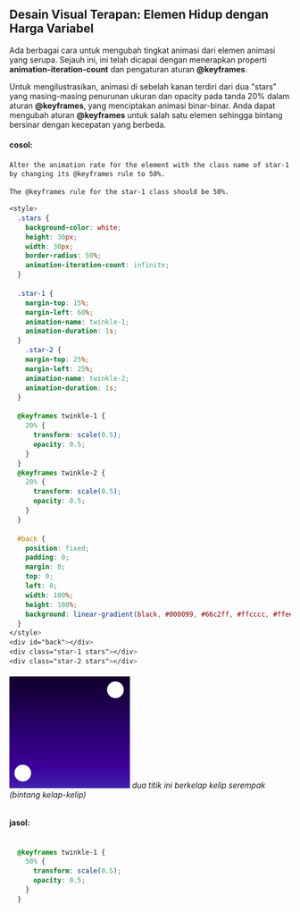 ## Desain Visual Terapan: Elemen Hidup dengan Harga Variabel

Ada berbagai cara untuk mengubah tingkat animasi dari elemen animasi yang serupa. Sejauh ini, ini telah dicapai dengan menerapkan properti **animation-iteration-count** dan pengaturan aturan **@keyframes**.

Untuk mengilustrasikan, animasi di sebelah kanan terdiri dari dua "stars" yang masing-masing penurunan ukuran dan opacity pada tanda 20% dalam aturan **@keyframes**, yang menciptakan animasi binar-binar. Anda dapat mengubah aturan **@keyframes** untuk salah satu elemen sehingga bintang bersinar dengan kecepatan yang berbeda.

#### cosol:

```
Alter the animation rate for the element with the class name of star-1 
by changing its @keyframes rule to 50%.

The @keyframes rule for the star-1 class should be 50%.
```

```css
<style>
  .stars {
    background-color: white;
    height: 30px;
    width: 30px;
    border-radius: 50%;
    animation-iteration-count: infinite;
  }

  .star-1 {
    margin-top: 15%; 
    margin-left: 60%;
    animation-name: twinkle-1;
    animation-duration: 1s;
  }
    .star-2 {
    margin-top: 25%;
    margin-left: 25%;
    animation-name: twinkle-2;
    animation-duration: 1s;
  }

  @keyframes twinkle-1 {
    20% {
      transform: scale(0.5);
      opacity: 0.5;
    }
  }
  @keyframes twinkle-2 {
    20% {
      transform: scale(0.5);
      opacity: 0.5;
    }
  }

  #back {
    position: fixed;
    padding: 0;
    margin: 0;
    top: 0;
    left: 0;
    width: 100%;
    height: 100%;
    background: linear-gradient(black, #000099, #66c2ff, #ffcccc, #ffeee6);
  }
</style>
<div id="back"></div>
<div class="star-1 stars"></div>
<div class="star-2 stars"></div>
```

###### ![](/assets/tt.jpg)     dua titik ini berkelap kelip serempak \(bintang kelap-kelip\)

#### jasol:

```css

  @keyframes twinkle-1 {
    50% {
      transform: scale(0.5);
      opacity: 0.5;
    }
  }

```



